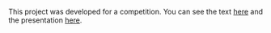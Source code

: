 This project was developed for a competition. You can see the text [here](https://docs.google.com/document/d/1VomT5Q7Uh0xbwmrC7-0hRJ54xPZBi7KE/edit?usp=sharing&ouid=100048632578699398661&rtpof=true&sd=true) and the presentation [here](https://docs.google.com/presentation/d/1N4WA-Zvfc3Py7cWbsUMe1aXnRvSlZWk26WIikhmQhuk/edit?usp=sharing).

